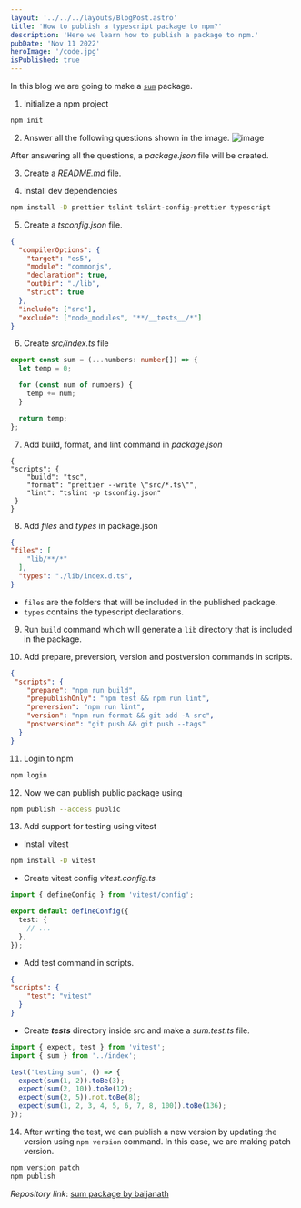 ```yaml
---
layout: '../../../layouts/BlogPost.astro'
title: 'How to publish a typescript package to npm?'
description: 'Here we learn how to publish a package to npm.'
pubDate: 'Nov 11 2022'
heroImage: '/code.jpg'
isPublished: true
---
```


In this blog we are going to make a [`sum`](https://www.npmjs.com/package/@baijanaththaru/ts-sum) package.
1. Initialize a npm project
```bash
npm init
```
2. Answer all the following questions shown in the image.
![image](https://user-images.githubusercontent.com/60652366/201106199-0a99a364-6795-4f8e-9b25-30e6b701fb6b.png)

After answering all the questions, a *package.json* file will be created.

3. Create a *README.md* file.

4. Install dev dependencies

```bash
npm install -D prettier tslint tslint-config-prettier typescript
```

5. Create a *tsconfig.json* file.

```json
{
  "compilerOptions": {
    "target": "es5",
    "module": "commonjs",
    "declaration": true,
    "outDir": "./lib",
    "strict": true
  },
  "include": ["src"],
  "exclude": ["node_modules", "**/__tests__/*"]
}
```
6. Create *src/index.ts* file
```ts
export const sum = (...numbers: number[]) => {
  let temp = 0;

  for (const num of numbers) {
    temp += num;
  }

  return temp;
};
```
7. Add build, format, and lint command in *package.json*
```
{
"scripts": {
    "build": "tsc",
    "format": "prettier --write \"src/*.ts\"",
    "lint": "tslint -p tsconfig.json"
 }
}
```

8.   Add *files* and *types* in package.json
```json
{
"files": [
    "lib/**/*"
  ],
  "types": "./lib/index.d.ts",
}
```
* `files` are the folders that will be included in the published package.
*  `types` contains the typescript declarations.

9. Run `build` command which will generate a `lib` directory that is included in the package.

10. Add prepare, preversion, version and postversion commands in scripts.
```json
{
 "scripts": {
    "prepare": "npm run build",
    "prepublishOnly": "npm test && npm run lint",
    "preversion": "npm run lint",
    "version": "npm run format && git add -A src",
    "postversion": "git push && git push --tags"
  }
}

```
11. Login to npm
```bash
npm login
```
12. Now we can publish public package using
```bash
npm publish --access public
```
13. Add support for testing using vitest
* Install vitest
```bash
npm install -D vitest
```
* Create vitest config *vitest.config.ts*
```ts
import { defineConfig } from 'vitest/config';

export default defineConfig({
  test: {
    // ...
  },
});
```
* Add test command in scripts.
```json
{
"scripts": {
    "test": "vitest"
  }
}
```
* Create *__tests__* directory inside src and make a *sum.test.ts* file.
```ts
import { expect, test } from 'vitest';
import { sum } from '../index';

test('testing sum', () => {
  expect(sum(1, 2)).toBe(3);
  expect(sum(2, 10)).toBe(12);
  expect(sum(2, 5)).not.toBe(8);
  expect(sum(1, 2, 3, 4, 5, 6, 7, 8, 100)).toBe(136);
});
```

14. After writing the test, we can publish a new version by updating the version using `npm version` command. In this case, we are making patch version.
```bash
npm version patch
npm publish
```

*Repository link*: [sum package by baijanath](https://github.com/baijanathTharu/ts-sum) 
